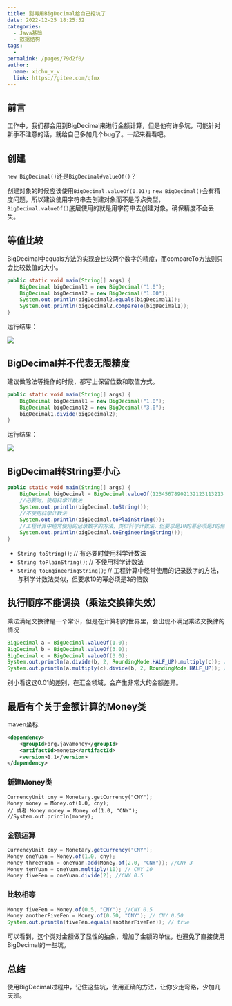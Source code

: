 ```yaml
---
title: 别再用BigDecimal给自己挖坑了
date: 2022-12-25 18:25:52
categories:
  - Java基础
  - 数据结构
tags:
  -
permalink: /pages/79d2f0/
author: 
  name: xichu_v_v
  link: https://gitee.com/qfmx
---
```



## 前言
工作中，我们都会用到BigDecimal来进行金额计算，但是他有许多坑，可能针对新手不注意的话，就给自己多加几个bug了。一起来看看吧。

## 创建
`new BigDecimal()`还是`BigDecimal#valueOf()`？

创建对象的时候应该使用`BigDecimal.valueOf(0.01);`
`new BigDecimal()`会有精度问题，所以建议使用字符串去创建对象而不是浮点类型，`BigDecimal.valueOf()`底层使用的就是用字符串去创建对象。确保精度不会丢失。

## 等值比较
BigDecimal中equals方法的实现会比较两个数字的精度，而compareTo方法则只会比较数值的大小。
```java
public static void main(String[] args) {
    BigDecimal bigDecimal1 = new BigDecimal("1.0");
    BigDecimal bigDecimal2 = new BigDecimal("1.00");
    System.out.println(bigDecimal2.equals(bigDecimal1));
    System.out.println(bigDecimal2.compareTo(bigDecimal1));
}
```
运行结果：

![](https://files.mdnice.com/user/35495/ddcfd128-b37b-4b15-ae14-6668981f4735.png)

## BigDecimal并不代表无限精度
建议做除法等操作的时候，都写上保留位数和取值方式。
```java
public static void main(String[] args) {
    BigDecimal bigDecimal1 = new BigDecimal("1.0");
    BigDecimal bigDecimal2 = new BigDecimal("3.0");
    bigDecimal1.divide(bigDecimal2);
}

```
运行结果：

![](https://files.mdnice.com/user/35495/98ed8c18-4506-489f-a344-ea7884bc2659.png)


## BigDecimal转String要小心
```java
public static void main(String[] args) {
    BigDecimal bigDecimal = BigDecimal.valueOf(12345678902132123113213.12345678912345678);
    //必要时，使用科学计数法
    System.out.println(bigDecimal.toString());
    //不使用科学计数法
    System.out.println(bigDecimal.toPlainString());
    //工程计算中经常使用的记录数字的方法，类似科学计数法，但要求是10的幂必须是3的倍数
    System.out.println(bigDecimal.toEngineeringString());
}

```

- `String toString()`; // 有必要时使用科学计数法
- `String toPlainString()`; // 不使用科学计数法
- `String toEngineeringString()`; // 工程计算中经常使用的记录数字的方法，与科学计数法类似，但要求10的幂必须是3的倍数

## 执行顺序不能调换（乘法交换律失效）
乘法满足交换律是一个常识，但是在计算机的世界里，会出现不满足乘法交换律的情况
```java
BigDecimal a = BigDecimal.valueOf(1.0);
BigDecimal b = BigDecimal.valueOf(3.0);
BigDecimal c = BigDecimal.valueOf(3.0);
System.out.println(a.divide(b, 2, RoundingMode.HALF_UP).multiply(c)); // 0.990
System.out.println(a.multiply(c).divide(b, 2, RoundingMode.HALF_UP)); // 1.00
```
别小看这这0.01的差别，在汇金领域，会产生非常大的金额差异。

## 最后有个关于金额计算的Money类

maven坐标
```xml
<dependency>
    <groupId>org.javamoney</groupId>
    <artifactId>moneta</artifactId>
    <version>1.1</version>
</dependency>
```

### 新建Money类
```
CurrencyUnit cny = Monetary.getCurrency("CNY");
Money money = Money.of(1.0, cny); 
// 或者 Money money = Money.of(1.0, "CNY");
//System.out.println(money);
```
### 金额运算
```java
CurrencyUnit cny = Monetary.getCurrency("CNY");
Money oneYuan = Money.of(1.0, cny);
Money threeYuan = oneYuan.add(Money.of(2.0, "CNY")); //CNY 3
Money tenYuan = oneYuan.multiply(10); // CNY 10
Money fiveFen = oneYuan.divide(2); //CNY 0.5
```
### 比较相等
```java
Money fiveFen = Money.of(0.5, "CNY"); //CNY 0.5
Money anotherFiveFen = Money.of(0.50, "CNY"); // CNY 0.50
System.out.println(fiveFen.equals(anotherFiveFen)); // true
```
可以看到，这个类对金额做了显性的抽象，增加了金额的单位，也避免了直接使用BigDecimal的一些坑。

## 总结
使用BigDecimal过程中，记住这些坑，使用正确的方法，让你少走弯路，少加几天班。